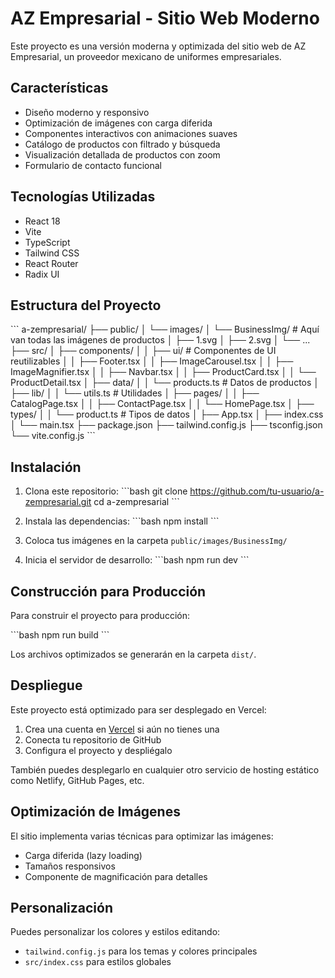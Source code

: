 # AZ Empresarial - Sitio Web Moderno

Este proyecto es una versión moderna y optimizada del sitio web de AZ Empresarial, un proveedor mexicano de uniformes empresariales.

## Características

- Diseño moderno y responsivo
- Optimización de imágenes con carga diferida
- Componentes interactivos con animaciones suaves
- Catálogo de productos con filtrado y búsqueda
- Visualización detallada de productos con zoom
- Formulario de contacto funcional

## Tecnologías Utilizadas

- React 18
- Vite
- TypeScript
- Tailwind CSS
- React Router
- Radix UI

## Estructura del Proyecto

\`\`\`
a-zempresarial/
├── public/
│   └── images/
│       └── BusinessImg/  # Aquí van todas las imágenes de productos
│           ├── 1.svg
│           ├── 2.svg
│           └── ...
├── src/
│   ├── components/
│   │   ├── ui/          # Componentes de UI reutilizables
│   │   ├── Footer.tsx
│   │   ├── ImageCarousel.tsx
│   │   ├── ImageMagnifier.tsx
│   │   ├── Navbar.tsx
│   │   ├── ProductCard.tsx
│   │   └── ProductDetail.tsx
│   ├── data/
│   │   └── products.ts  # Datos de productos
│   ├── lib/
│   │   └── utils.ts     # Utilidades
│   ├── pages/
│   │   ├── CatalogPage.tsx
│   │   ├── ContactPage.tsx
│   │   └── HomePage.tsx
│   ├── types/
│   │   └── product.ts   # Tipos de datos
│   ├── App.tsx
│   ├── index.css
│   └── main.tsx
├── package.json
├── tailwind.config.js
├── tsconfig.json
└── vite.config.js
\`\`\`

## Instalación

1. Clona este repositorio:
   \`\`\`bash
   git clone https://github.com/tu-usuario/a-zempresarial.git
   cd a-zempresarial
   \`\`\`

2. Instala las dependencias:
   \`\`\`bash
   npm install
   \`\`\`

3. Coloca tus imágenes en la carpeta `public/images/BusinessImg/`

4. Inicia el servidor de desarrollo:
   \`\`\`bash
   npm run dev
   \`\`\`

## Construcción para Producción

Para construir el proyecto para producción:

\`\`\`bash
npm run build
\`\`\`

Los archivos optimizados se generarán en la carpeta `dist/`.

## Despliegue

Este proyecto está optimizado para ser desplegado en Vercel:

1. Crea una cuenta en [Vercel](https://vercel.com) si aún no tienes una
2. Conecta tu repositorio de GitHub
3. Configura el proyecto y despliégalo

También puedes desplegarlo en cualquier otro servicio de hosting estático como Netlify, GitHub Pages, etc.

## Optimización de Imágenes

El sitio implementa varias técnicas para optimizar las imágenes:

- Carga diferida (lazy loading)
- Tamaños responsivos
- Componente de magnificación para detalles

## Personalización

Puedes personalizar los colores y estilos editando:

- `tailwind.config.js` para los temas y colores principales
- `src/index.css` para estilos globales
